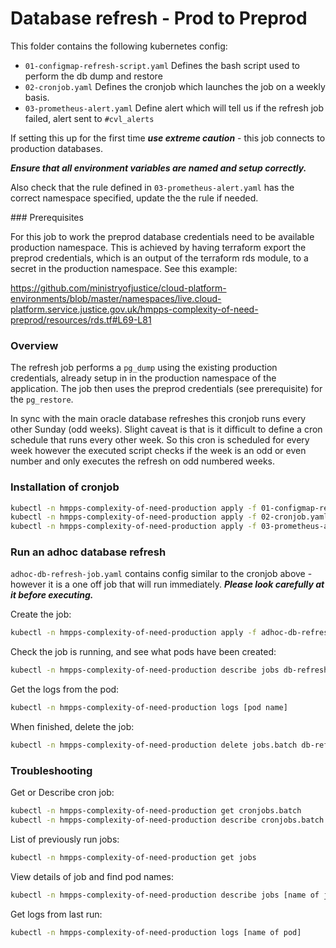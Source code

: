 # Database refresh - Prod to Preprod

This folder contains the following kubernetes config:

- `01-configmap-refresh-script.yaml` Defines the bash script used to perform the db dump and restore
- `02-cronjob.yaml` Defines the cronjob which launches the job on a weekly basis.
- `03-prometheus-alert.yaml` Define alert which will tell us if the refresh job failed, alert sent to `#cvl_alerts`

If setting this up for the first time **_use extreme caution_** - this job connects to production databases.

**_Ensure that all environment variables are named and setup correctly._**

Also check that the rule defined in `03-prometheus-alert.yaml` has the correct namespace specified, update the the rule if needed.

### Prerequisites

For this job to work the preprod database credentials need to be available production namespace. This is achieved by having terraform export the preprod credentials, which is an output of the terraform rds module, to a secret in the production namespace. See this example:

<https://github.com/ministryofjustice/cloud-platform-environments/blob/master/namespaces/live.cloud-platform.service.justice.gov.uk/hmpps-complexity-of-need-preprod/resources/rds.tf#L69-L81>

### Overview

The refresh job performs a `pg_dump` using the existing production credentials, already setup in in the production namespace of the application. The job then uses the preprod credentials (see prerequisite) for the `pg_restore`.

In sync with the main oracle database refreshes this cronjob runs every other Sunday (odd weeks). Slight caveat is that is it difficult to define a cron schedule that runs every other week. So this cron is scheduled for every week however the executed script checks if the week is an odd or even number and only executes the refresh on odd numbered weeks.

### Installation of cronjob

```bash
kubectl -n hmpps-complexity-of-need-production apply -f 01-configmap-refresh-script.yaml
kubectl -n hmpps-complexity-of-need-production apply -f 02-cronjob.yaml
kubectl -n hmpps-complexity-of-need-production apply -f 03-prometheus-alert.yaml
```

### Run an adhoc database refresh

`adhoc-db-refresh-job.yaml` contains config similar to the cronjob above - however it is a one off job that will run immediately. **_Please look carefully at it before executing._**

Create the job:

```bash
kubectl -n hmpps-complexity-of-need-production apply -f adhoc-db-refresh-job.yaml
```

Check the job is running, and see what pods have been created:

```bash
kubectl -n hmpps-complexity-of-need-production describe jobs db-refresh-script-adhoc
```

Get the logs from the pod:

```bash
kubectl -n hmpps-complexity-of-need-production logs [pod name]
```

When finished, delete the job:

```bash
kubectl -n hmpps-complexity-of-need-production delete jobs.batch db-refresh-script-adhoc
```

### Troubleshooting

Get or Describe cron job:

```bash
kubectl -n hmpps-complexity-of-need-production get cronjobs.batch
kubectl -n hmpps-complexity-of-need-production describe cronjobs.batch db-refresh-job
```

List of previously run jobs:

```bash
kubectl -n hmpps-complexity-of-need-production get jobs
```

View details of job and find pod names:

```bash
kubectl -n hmpps-complexity-of-need-production describe jobs [name of job]
```

Get logs from last run:

```bash
kubectl -n hmpps-complexity-of-need-production logs [name of pod]
```
